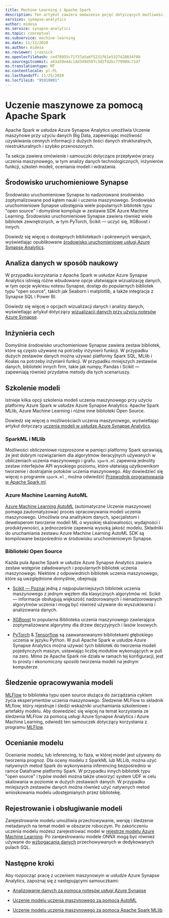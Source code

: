 ```yaml
---
title: Machine Learning z Apache Spark
description: Ten artykuł zawiera omówienie pojęć dotyczących możliwości uczenia maszynowego i analizy danych dostępnych za pomocą Apache Spark w usłudze Azure Synapse Analytics.
services: synapse-analytics
author: midesa
ms.service: synapse-analytics
ms.topic: conceptual
ms.subservice: machine-learning
ms.date: 11/13/2020
ms.author: midesa
ms.reviewer: jrasnick
ms.openlocfilehash: ced78955c71f37a5a6f5231f61e5327428834f00
ms.sourcegitcommit: a43a59e44c14d349d597c3d2fd2bc779989c71d7
ms.translationtype: MT
ms.contentlocale: pl-PL
ms.lasthandoff: 11/25/2020
ms.locfileid: "95919801"
---
```

# <a name="machine-learning-with-apache-spark"></a>Uczenie maszynowe za pomocą Apache Spark

Apache Spark w usłudze Azure Synapse Analytics umożliwia Uczenie maszynowe przy użyciu danych Big Data, zapewniając możliwość uzyskiwania cennych informacji z dużych ilości danych strukturalnych, niestrukturalnych i szybko przenoszonych. 

Ta sekcja zawiera omówienie i samouczki dotyczące przepływów pracy uczenia maszynowego, w tym analizy danych technologicznych, inżynierów funkcji, szkoleń modeli, oceniania modeli i wdrażania.  

## <a name="synapse-runtime"></a>Środowisko uruchomieniowe Synapse 
Środowisko uruchomieniowe Synapse to nadzorowane środowisko zoptymalizowane pod kątem nauki i uczenia maszynowego. Środowisko uruchomieniowe Synapse udostępnia wiele popularnych bibliotek typu "open source" i domyślnie kompiluje w zestawie SDK Azure Machine Learning. Środowisko uruchomieniowe Synapse zawiera również wiele bibliotek zewnętrznych, w tym PyTorch, Scikit — uczyć się, XGBoost i innych.

Dowiedz się więcej o dostępnych bibliotekach i pokrewnych wersjach, wyświetlając opublikowane [środowisko uruchomieniowe usługi Azure Synapse Analytics](../spark/apache-spark-version-support.md).

## <a name="exploratory-data-analysis"></a>Analiza danych w sposób naukowy
W przypadku korzystania z Apache Spark w usłudze Azure Synapse Analytics istnieją różne wbudowane opcje ułatwiające wizualizację danych, w tym opcje wykresu notesu Synapse, dostęp do popularnych bibliotek typu "open source", takich jak Seaborn i matplotlib, a także integracja z Synapse SQL i Power BI.

Dowiedz się więcej o opcjach wizualizacji danych i analizy danych, wyświetlając artykuł dotyczący [wizualizacji danych przy użyciu notesów Azure Synapse](../spark/apache-spark-data-visualization.md).

## <a name="feature-engineering"></a>Inżynieria cech
Domyślnie środowisko uruchomieniowe Synapse zawiera zestaw bibliotek, które są często używane na potrzeby inżynierii funkcji. W przypadku dużych zestawów danych można używać platformy Spark SQL, MLlib i Koalas na potrzeby inżynierii funkcji. W przypadku mniejszych zestawów danych, biblioteki innych firm, takie jak numpy, Pandas i Scikit — zapewniają również przydatne metody dla tych scenariuszy.

## <a name="train-models"></a>Szkolenie modeli
Istnieje kilka opcji szkolenia modeli uczenia maszynowego przy użyciu platformy Azure Spark w usłudze Azure Synapse Analytics: Apache Spark MLlib, Azure Machine Learning i różne inne biblioteki Open Source. 

Dowiedz się więcej o możliwościach uczenia maszynowego, wyświetlając artykuł dotyczący [uczenia modeli w usłudze Azure Synapse Analytics](../spark/apache-spark-machine-learning-training.md).

### <a name="sparkml-and-mllib"></a>SparkML i MLlib
Możliwości obliczeniowe rozproszone w pamięci platformy Spark sprawiają, że jest dobrym rozwiązaniem dla algorytmów iteracyjnych używanych w obliczeniach uczenia maszynowego i grafu. ```spark.ml``` zapewnia jednolity zestaw interfejsów API wysokiego poziomu, które ułatwiają użytkownikom tworzenie i dostrajanie potoków uczenia maszynowego. Aby dowiedzieć się więcej o programie ```spark.ml``` , można odwiedzić [Przewodnik programowania w Apache Spark ml](https://spark.apache.org/docs/1.2.2/ml-guide.html).

### <a name="azure-machine-learning-automl"></a>Azure Machine Learning AutoML
[Azure Machine Learning AutoML](https://docs.microsoft.com/azure/machine-learning/concept-automated-ml) (automatyczne Uczenie maszynowe) pomaga zautomatyzować proces opracowywania modeli uczenia maszynowego. Umożliwia ona analitykom danych, specjalistom i deweloperom tworzenie modeli ML o wysokiej skalowalności, wydajności i produktywności, a jednocześnie zapewnia wysoką jakość modelu. Składniki do uruchamiania zestawu Azure Machine Learning AutoML SDK są kompilowane bezpośrednio w środowisku uruchomieniowym Synapse.

### <a name="open-source-libraries"></a>Biblioteki Open Source
Każda pula Apache Spark w usłudze Azure Synapse Analytics zawiera zestaw wstępnie załadowanych i popularnych bibliotek uczenia maszynowego.  Niektóre z odpowiednich bibliotek uczenia maszynowego, które są uwzględnione domyślnie, obejmują:

- [Scikit — Poznaj](https://scikit-learn.org/stable/index.html) jedną z najpopularniejszych bibliotek uczenia maszynowego z jednym węzłem dla klasycznych algorytmów ml. Scikit — informacje obsługują większość nadzorowanych i nienadzorowanych algorytmów uczenia i mogą być również używane do wyszukiwania i analizowania danych.
  
- [XGBoost](https://xgboost.readthedocs.io/en/latest/) to popularna Biblioteka uczenia maszynowego zawierająca zoptymalizowane algorytmy dla drzew decyzyjnych i lasów losowych. 
  
- [PyTorch](https://pytorch.org/)  &  [Tensorflow](https://www.tensorflow.org/) są zaawansowanymi bibliotekami głębokiego uczenia w języku Python. W puli Apache Spark w usłudze Azure Synapse Analytics można używać tych bibliotek do tworzenia modeli pojedynczych maszyn, ustawiając liczbę modułów wykonujących w puli na zero. Mimo że Apache Spark nie działa w ramach tej konfiguracji, jest to prosty i ekonomiczny sposób tworzenia modeli na jednym komputerze.

## <a name="track-model-development"></a>Śledzenie opracowywania modeli
[MLFlow](https://www.mlflow.org/) to biblioteka typu open source służąca do zarządzania cyklem życia eksperymentów uczenia maszynowego. Śledzenie MLFlow to składnik MLflow, który rejestruje i śledzi wskaźniki uruchamiania szkoleniowe i artefakty modelu. Aby dowiedzieć się więcej na temat korzystania ze śledzenia MLFlow za pomocą usługi Azure Synapse Analytics i Azure Machine Learning, odwiedź ten samouczek dotyczący korzystania z programu [MLFlow](https://docs.microsoft.com/azure/machine-learning/how-to-use-mlflow).

## <a name="model-scoring"></a>Ocenianie modelu
Ocenianie modelu, lub inferencing, to faza, w której model jest używany do tworzenia prognoz. Dla oceny modelu z SparkML lub MLLib, można użyć natywnych metod Spark do wykonywania inferencing bezpośrednio w ramce Dataframe platformy Spark. W przypadku innych bibliotek typu "open source" i typów modeli można także utworzyć system UDF w celu skalowania w poziomie w dużych zestawach danych. W przypadku mniejszych zestawów danych można również użyć natywnych metod wnioskowania modelu udostępnianych przez bibliotekę.

## <a name="register-and-serve-models"></a>Rejestrowanie i obsługiwanie modeli
Zarejestrowanie modelu umożliwia przechowywanie, wersję i śledzenie metadanych na temat modeli w obszarze roboczym. Po zakończeniu uczenia modelu możesz zarejestrować model w [rejestrze modelu Azure Machine Learning](https://docs.microsoft.com/azure/machine-learning/concept-model-management-and-deployment#register-package-and-deploy-models-from-anywhere). Po zarejestrowaniu modele ONNX mogą być również używane do [wzbogacania danych](../machine-learning/tutorial-sql-pool-model-scoring-wizard.md) przechowywanych w dedykowanych pulach SQL.

## <a name="next-steps"></a>Następne kroki
Aby rozpocząć pracę z uczeniem maszynowym w usłudze Azure Synapse Analytics, zapoznaj się z następującymi samouczkami:
- [Analizowanie danych za pomocą notesów usługi Azure Synapse](../spark/apache-spark-data-visualization-tutorial.md)

- [Uczenie modelu uczenia maszynowego za pomocą AutoML](../spark/apache-spark-azure-machine-learning-tutorial.md)

- [Uczenie modelu uczenia maszynowego za pomocą Apache Spark MLlib](../spark/apache-spark-machine-learning-mllib-notebook.md)
  